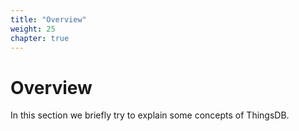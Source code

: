 ```yaml
---
title: "Overview"
weight: 25
chapter: true
---
```


# Overview

In this section we briefly try to explain some concepts of ThingsDB.
